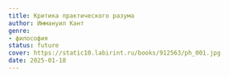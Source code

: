 ```yaml
---
title: Критика практического разума
author: Иммануил Кант
genre:
- философия
status: future
cover: https://static10.labirint.ru/books/912563/ph_001.jpg
date: 2025-01-18
---
```


